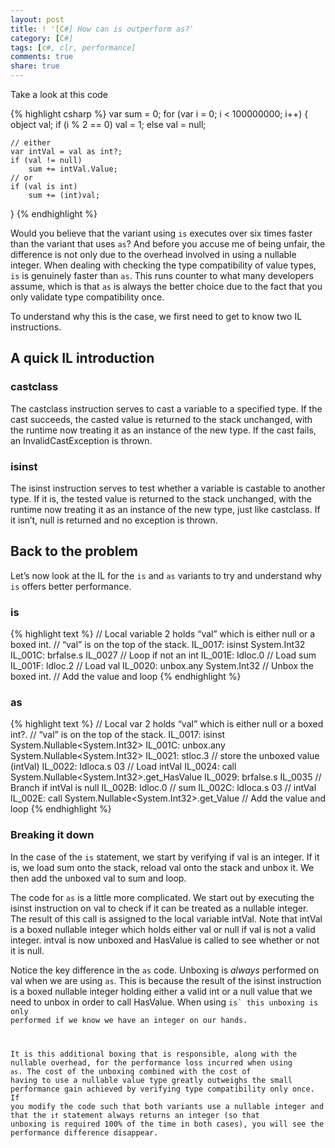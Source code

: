 ```yaml
---
layout: post
title: ! '[C#] How can is outperform as?'
category: [C#]
tags: [c#, clr, performance]
comments: true
share: true
---
```

Take a look at this code

{% highlight csharp %}
var sum = 0;
for (var i = 0; i < 100000000; i++)
{
	object val;
	if (i % 2 == 0)
		val = 1;
	else
		val = null;

	// either
	var intVal = val as int?;
	if (val != null)
		sum += intVal.Value;
	// or
	if (val is int)
		sum += (int)val;
}
{% endhighlight %}

Would you believe that the variant using `is` executes over six times faster than the variant that uses `as`? And before you accuse me of being unfair, the difference is not only due to the overhead involved in using a nullable integer. When dealing with checking the type compatibility of value types, `is` is genuinely faster than `as`. This runs counter to what many developers assume, which is that `as` is always the better choice due to the fact that you only validate type compatibility once.

To understand why this is the case, we first need to get to know two IL instructions.

## A quick IL introduction

### castclass

The castclass instruction serves to cast a variable to a specified type. If the cast succeeds, the casted value is returned to the stack unchanged, with the runtime now treating it as an instance of the new type. If the cast fails, an InvalidCastException is thrown.

### isinst

The isinst instruction serves to test whether a variable is castable to another type. If it is, the tested value is returned to the stack unchanged, with the runtime now treating it as an instance of the new type, just like castclass. If it isn’t, null is returned and no exception is thrown.

## Back to the problem

Let’s now look at the IL for the `is` and `as` variants to try and understand why `is` offers better performance.

### is

{% highlight text %}
// Local variable 2 holds “val” which is either null or a boxed int.
// “val” is on the top of the stack.
IL_0017:  isinst      System.Int32
IL_001C:  brfalse.s   IL_0027 // Loop if not an int
IL_001E:  ldloc.0     // Load sum
IL_001F:  ldloc.2     // Load val
IL_0020:  unbox.any   System.Int32 // Unbox the boxed int.
// Add the value and loop
{% endhighlight %}

### as

{% highlight text %}
// Local var 2 holds “val” which is either null or a boxed int?.
// “val” is on the top of the stack.
IL_0017:  isinst      System.Nullable<System.Int32>
IL_001C:  unbox.any   System.Nullable<System.Int32>
IL_0021:  stloc.3     // store the unboxed value (intVal)
IL_0022:  ldloca.s    03 // Load intVal
IL_0024:  call        System.Nullable<System.Int32>.get_HasValue
IL_0029:  brfalse.s   IL_0035 // Branch if intVal is null
IL_002B:  ldloc.0     // sum
IL_002C:  ldloca.s    03 // intVal
IL_002E:  call        System.Nullable<System.Int32>.get_Value
// Add the value and loop
{% endhighlight %}

### Breaking it down

In the case of the `is` statement, we start by verifying if val is an integer. If it is, we load sum onto the stack, reload val onto the stack and unbox it. We then add the unboxed val to sum and loop.

The code for `as` is a little more complicated. We start out by executing the isinst instruction on val to check if it can be treated as a nullable integer. The result of this call is assigned to the local variable intVal. Note that intVal is a boxed nullable integer which holds either val or null if val is not a valid integer. intval is now unboxed and HasValue is called to see whether or not it is null.

Notice the key difference in the `as` code. Unboxing is *always* performed on val when we are using `as`. This is because the result of the isinst instruction is a boxed nullable integer holding either a valid int or a null value that we need to unbox in order to call HasValue. When using <code>is` this unboxing is only performed if we know we have an integer on our hands.

It is this additional boxing that is responsible, along with the nullable overhead, for the performance loss incurred when using `as`. The cost of the unboxing combined with the cost of having to use a nullable value type greatly outweighs the small performance gain achieved by verifying type compatibility only once. If you modify the code such that both variants use a nullable integer and that the `if` statement always returns an integer (so that unboxing is required 100% of the time in both cases), you will see the performance difference disappear.